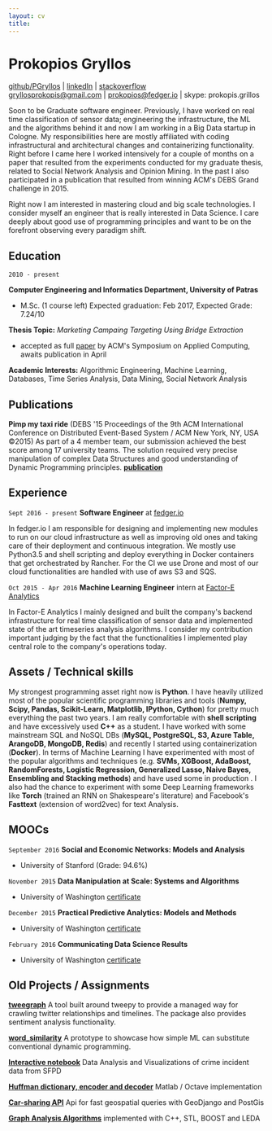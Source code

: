 ```yaml
---
layout: cv
title:
---
```


# Prokopios Gryllos

<div id="webaddress">
<a href="http://www.github.com/PGryllos">github/PGryllos</a>
|  <a href="https://www.linkedin.com/in/pgryllos">linkedIn</a>
|  <a href="http://stackoverflow.com/users/4068678/letsplayyahtzee">stackoverflow</a>
<!-- |  <a href="http://www.kaggle.com/pgryllos">kaggle</a>-->
</div>
<div id="webaddress">
<a href="http://gryllosprokopis@gmail.com">gryllosprokopis@gmail.com</a>
|  <a href="prokopios@fedger.io">prokopios@fedger.io</a>
|  <a> skype: prokopis.grillos </a>
</div>

Soon to be Graduate software engineer. Previously, I have worked on real time classification of sensor data; engineering the infrastructure, the ML and the algorithms behind it and now I am working in a Big Data startup in Cologne. My responsibilities here are mostly affiliated with coding infrastructural and architectural changes and containerizing functionality. Right before I came here I worked intensively for a couple of months on a paper that resulted from the experiments conducted for my graduate thesis, related to Social Network Analysis and Opinion Mining. In the past I also participated in a publication that resulted from winning ACM's DEBS Grand challenge in 2015.

Right now I am interested in mastering cloud and big scale technologies. I consider myself an engineer that is really interested in Data Science. I care deeply about good use of programming principles and want to be on the forefront observing every paradigm shift. 

## Education

`2010 - present`

__Computer Engineering and Informatics Department, University of Patras__

- M.Sc. (1 course left) Expected graduation: Feb 2017, Expected Grade: 7.24/10

__Thesis Topic:__ _Marketing Campaing Targeting Using Bridge Extraction_ 

- accepted as full [paper](https://drive.google.com/file/d/0B7gpm0rYX21kS09lQThfMkZtQjA/view?usp=sharing) by ACM's Symposium on Applied Computing, awaits publication in April

__Academic Interests:__ Algorithmic Engineering, Machine Learning, Databases, Time Series Analysis, Data Mining, Social Network Analysis


## Publications

__Pimp my taxi ride__ (DEBS '15 Proceedings of the 9th ACM International Conference on Distributed Event-Based System / ACM New York, NY, USA ©2015)
As part of a 4 member team, our submission achieved the best score among 17 university teams. The solution required very precise manipulation of complex Data Structures and good understanding of Dynamic Programming principles.
[__publication__](http://dl.acm.org/citation.cfm?doid=2675743.2776759)


## Experience

`Sept 2016 - present`
__Software Engineer__ at [fedger.io](http://fedger.io/)

In fedger.io I am responsible for designing and implementing new modules to run on our cloud infrastructure as well as improving old ones and taking care of their deployment and continuous integration. We mostly use Python3.5 and shell scripting and deploy everything in Docker containers that get orchestrated by Rancher. For the CI we use Drone and most of our cloud functionalities are handled with use of aws S3 and SQS.

`Oct 2015 - Apr 2016`
__Machine Learning Engineer__ intern at [Factor-E Analytics](http://www.factor-e.eu)

In Factor-E Analytics I mainly designed and built the company's backend infrastructure for real time classification
of sensor data and implemented state of the art timeseries analysis algorithms. I consider my contribution
important judging by the fact that the functionalities I implemented play central role to the company's
operations today.


## Assets / Technical skills
My strongest programming asset right now is __Python__. I have heavily utilized most of the popular scientific 
programming libraries and tools (__Numpy, Scipy, Pandas, Scikit-Learn, Matplotlib, IPython, Cython__) for pretty much everything
the past two years. I am really comfortable with __shell scripting__ and have excessively used __C++__ as a student. I have
worked with some mainstream SQL and NoSQL DBs (__MySQL, PostgreSQL, S3, Azure Table, ArangoDB, MongoDB, Redis__) and recently
I started using containerization (__Docker__). In terms of Machine Learning I have experimented with most of the popular algorithms
and techniques (e.g. __SVMs, XGBoost, AdaBoost, RandomForests, Logistic Regression, Generalized Lasso,
 Naive Bayes, Ensembling and Stacking methods__) and have used some in production . I also had the chance to experiment with some Deep Learning frameworks like __Torch__ (trained an RNN on Shakespeare's literature) and Facebook's __Fasttext__ (extension of word2vec) for text Analysis.



## MOOCs


`September 2016`
__Social and Economic Networks: Models and Analysis__

- University of Stanford (Grade: 94.6%)

`November 2015`
__Data Manipulation at Scale: Systems and Algorithms__

- University of Washington [certificate](https://www.coursera.org/account/accomplishments/certificate/73PW8J6MBAJH)

`December 2015`
__Practical Predictive Analytics: Models and Methods__

- University of Washington [certificate](https://www.coursera.org/account/accomplishments/certificate/P6J2AWFD5HCD)

`February 2016`
__Communicating Data Science Results__

- University of Washington [certificate](https://www.coursera.org/account/accomplishments/verify/GCXCRMC2TD95)



## Old Projects / Assignments

[__tweegraph__](https://github.com/PGryllos/tweegraph) A tool built around tweepy to provide a managed way for crawling twitter relationships and timelines. The package also provides sentiment analysis functionality.

[__word_similarity__](https://github.com/PGryllos/word_similarity) A prototype to showcase how simple ML can substitute conventional dynamic programming.

[__Interactive notebook__](https://github.com/PGryllos/SanFranciscoCrimeAnalysis/blob/master/report.ipynb) Data Analysis and Visualizations of crime incident data from SFPD

[__Huffman dictionary, encoder and decoder__](https://github.com/PGryllos/nhuff) Matlab / Octave implementation

[__Car-sharing API__](https://github.com/PGryllos/car_api) Api for fast geospatial queries with GeoDjango and PostGis 

[__Graph Analysis Algorithms__](https://github.com/PGryllos/kruskal_strong_comp) implemented with C++, STL, BOOST and LEDA


<!-- ### Footer

Last updated: May 2013 -->


